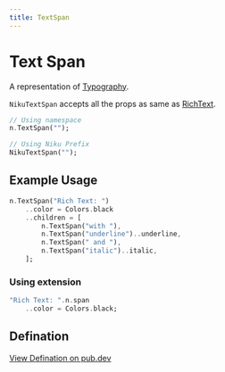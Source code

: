 ```yaml
---
title: TextSpan
---
```

# Text Span
A representation of [Typography](https://material.io/design/typography/the-type-system.html).

`NikuTextSpan` accepts all the props as same as [RichText](https://api.flutter.dev/flutter/widgets/RichSpan-class.html).

```dart
// Using namespace
n.TextSpan("");

// Using Niku Prefix
NikuTextSpan("");
```

## Example Usage
```dart
n.TextSpan("Rich Text: ")
    ..color = Colors.black
    ..children = [
        n.TextSpan("with "),
        n.TextSpan("underline")..underline,
        n.TextSpan(" and "),
        n.TextSpan("italic")..italic,
    ];
```

### Using extension
```dart
"Rich Text: ".n.span
    ..color = Colors.black;
```

## Defination
[View Defination on pub.dev](https://pub.dev/documentation/niku/latest/widget_textSpan/NikuTextSpan-class.html)
